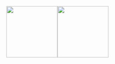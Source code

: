 <img align="" height="135px" src="https://github-readme-stats.vercel.app/api?username=justsoleo&hide_title=true&show_icons=true&include_all_commits=true&line_height=21&theme=default&locale=cn" /><img align="" height="135px" src="https://github-readme-stats.vercel.app/api/top-langs/?username=justsoleo&hide_title=true&layout=compact&&theme=default&locale=cn" />
